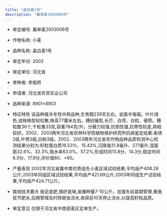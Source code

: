 ```yaml
---
title: "晶白麦1号"
description: "冀审麦2003006号"
---
```

* 审定编号:  冀审麦2003006号

*  作物名称:  小麦

*  品种名称:  晶白麦1号

*  审定年份:  2003

*  审定单位:  河北省

* 育种者:  李振桥

*  申请者:  河北省农贸实业公司

*  品种来源:  8901×8903

*  特征特性
该品种属半冬性中熟品种,生育期239天左右。幼苗半匍匐。叶片绿色,成株株型较松散,株高77厘米左右。穗纺锤型,长芒、白壳、白粒、硬质。穗粒数36个,千粒重33克,容重784克/升。分蘖力较强,抗倒性强,抗寒性较差,熟相较好。2002、2003两年河北省农林科学院植物保护研究所抗病鉴定结果:条锈2级,叶锈3级,白粉3级。2002、2003两年河北省农作物品种品质检测中心检测结果分别为:籽粒蛋白质16.53%、15.43%,沉降值31.8毫升、27.1毫升,湿面筋32.6%、32.3%,吸水率63.0%、57.2%,形成时间13.8分、14.3分,稳定时间8.3分、17.9分,评价值80、>60。

*  产量表现
2002年河北省冀中南优质组冬小麦区域试验结果,平均亩产408.28公斤;2003年同组区域试验结果,平均亩产421.69公斤;2003年同组生产试验结果,平均亩产424.71公斤。

*  栽培技术要点
施足底肥,搞好底墒,亩播种量7-10公斤。加强冬前苗期管理,重施拔节肥水,后期管理及时除蚜虫浇水,收获前10天停止浇水,以提高籽粒品质。

*  审定意见
仅限于河北省中南部麦区定单生产。
